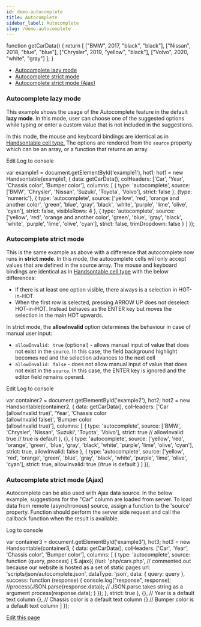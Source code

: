 ```yaml
---
id: demo-autocomplete
title: Autocomplete
sidebar_label: Autocomplete
slug: /demo-autocomplete
---
```


function getCarData() { return \[ \["BMW", 2017, "black", "black"\], \["Nissan", 2018, "blue", "blue"\], \["Chrysler", 2019, "yellow", "black"\], \["Volvo", 2020, "white", "gray"\] \]; }

*   [Autocomplete lazy mode](#lazy)
*   [Autocomplete strict mode](#strict)
*   [Autocomplete strict mode (Ajax)](#strict-ajax)

### Autocomplete lazy mode

This example shows the usage of the Autocomplete feature in the default **lazy mode**. In this mode, user can choose one of the suggested options while typing or enter a custom value that is not included in the suggestions.

In this mode, the mouse and keyboard bindings are identical as in [Handsontable cell type.](/docs/8.2.0/demo-handsontable.html) The options are rendered from the `source` property which can be an array, or a function that returns an array.

Edit Log to console

var example1 = document.getElementById('example1'), hot1; hot1 = new Handsontable(example1, { data: getCarData(), colHeaders: \['Car', 'Year', 'Chassis color', 'Bumper color'\], columns: \[ { type: 'autocomplete', source: \['BMW', 'Chrysler', 'Nissan', 'Suzuki', 'Toyota', 'Volvo'\], strict: false }, {type: 'numeric'}, { type: 'autocomplete', source: \['yellow', 'red', 'orange and another color', 'green', 'blue', 'gray', 'black', 'white', 'purple', 'lime', 'olive', 'cyan'\], strict: false, visibleRows: 4 }, { type: 'autocomplete', source: \['yellow', 'red', 'orange and another color', 'green', 'blue', 'gray', 'black', 'white', 'purple', 'lime', 'olive', 'cyan'\], strict: false, trimDropdown: false } \] });

### Autocomplete strict mode

This is the same example as above with a difference that autocomplete now runs in **strict mode**. In this mode, the autocomplete cells will only accept values that are defined in the source array. The mouse and keyboard bindings are identical as in [Handsontable cell type](/docs/8.2.0/demo-handsontable.html) with the below differences:

*   If there is at least one option visible, there always is a selection in HOT-in-HOT.
*   When the first row is selected, pressing ARROW UP does not deselect HOT-in-HOT. Instead behaves as the ENTER key but moves the selection in the main HOT upwards.

In strict mode, the **allowInvalid** option determines the behaviour in case of manual user input:

*   `allowInvalid: true` (optional) - allows manual input of value that does not exist in the `source`. In this case, the field background highlight becomes red and the selection advances to the next cell
*   `allowInvalid: false` - does not allow manual input of value that does not exist in the `source`. In this case, the ENTER key is ignored and the editor field remains opened.

  

Edit Log to console

var container2 = document.getElementById('example2'), hot2; hot2 = new Handsontable(container2, { data: getCarData(), colHeaders: \['Car<br/>(allowInvalid true)', 'Year', 'Chassis color<br/>(allowInvalid false)', 'Bumper color<br/>(allowInvalid true)'\], columns: \[ { type: 'autocomplete', source: \['BMW', 'Chrysler', 'Nissan', 'Suzuki', 'Toyota', 'Volvo'\], strict: true // allowInvalid: true // true is default }, {}, { type: 'autocomplete', source: \['yellow', 'red', 'orange', 'green', 'blue', 'gray', 'black', 'white', 'purple', 'lime', 'olive', 'cyan'\], strict: true, allowInvalid: false }, { type: 'autocomplete', source: \['yellow', 'red', 'orange', 'green', 'blue', 'gray', 'black', 'white', 'purple', 'lime', 'olive', 'cyan'\], strict: true, allowInvalid: true //true is default } \] });

### Autocomplete strict mode (Ajax)

Autocomplete can be also used with Ajax data source. In the below example, suggestions for the "Car" column are loaded from server. To load data from remote (asynchronous) source, assign a function to the 'source' property. Function should perform the server side request and call the callback function when the result is available.

Log to console

var container3 = document.getElementById('example3'), hot3; hot3 = new Handsontable(container3, { data: getCarData(), colHeaders: \['Car', 'Year', 'Chassis color', 'Bumper color'\], columns: \[ { type: 'autocomplete', source: function (query, process) { $.ajax({ //url: 'php/cars.php', // commented out because our website is hosted as a set of static pages url: 'scripts/json/autocomplete.json', dataType: 'json', data: { query: query }, success: function (response) { console.log("response", response); //process(JSON.parse(response.data)); // JSON.parse takes string as a argument process(response.data); } }); }, strict: true }, {}, // Year is a default text column {}, // Chassis color is a default text column {} // Bumper color is a default text column \] });

[Edit this page](https://github.com/handsontable/docs/edit/8.2.0/tutorials/autocomplete.html)
